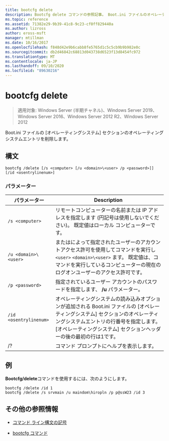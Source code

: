 ```yaml
---
title: bootcfg delete
description: Bootcfg delete コマンドの参照記事。 Boot.ini ファイルのオペレーティングシステムセクションにあるオペレーティングシステムのエントリを削除します。
ms.topic: reference
ms.assetid: 71382e29-9b39-41c8-9c23-cf0ff829440a
ms.author: lizross
author: eross-msft
manager: mtillman
ms.date: 10/16/2017
ms.openlocfilehash: f848d42e9b6cabb8fe5765d1c5c5cb9b9b982e0c
ms.sourcegitcommit: db2d46842c68813d043738d6523f13d8454fc972
ms.translationtype: MT
ms.contentlocale: ja-JP
ms.lasthandoff: 09/10/2020
ms.locfileid: "89630216"
---
```

# <a name="bootcfg-delete"></a>bootcfg delete

> 適用対象: Windows Server (半期チャネル)、Windows Server 2019、Windows Server 2016、Windows Server 2012 R2、Windows Server 2012

Boot.ini ファイルの [オペレーティングシステム] セクションのオペレーティングシステムエントリを削除します。

## <a name="syntax"></a>構文

```
bootcfg /delete [/s <computer> [/u <domain>\<user> /p <password>]] [/id <osentrylinenum>]
```

### <a name="parameters"></a>パラメーター

| パラメーター | Description |
| --------- | ----------- |
| `/s <computer>` | リモートコンピューターの名前または IP アドレスを指定します (円記号は使用しないでください)。 既定値はローカル コンピューターです。 |
| `/u <domain>\<user>`  | またはによって指定されたユーザーのアカウントアクセス許可を使用してコマンドを実行し `<user>` `<domain>\<user>` ます。 既定値は、コマンドを実行しているコンピューターの現在のログオンユーザーのアクセス許可です。 |
| `/p <password>` | 指定されているユーザー アカウントのパスワードを指定します、 **/u** パラメーター。 |
| `/id <osentrylinenum>` | オペレーティングシステムの読み込みオプションが追加される Boot.ini ファイルの [オペレーティングシステム] セクションのオペレーティングシステムエントリの行番号を指定します。 [オペレーティングシステム] セクションヘッダーの後の最初の行は1です。 |
| /? | コマンド プロンプトにヘルプを表示します。 |

## <a name="examples"></a>例

**Bootcfg/delete**コマンドを使用するには、次のようにします。

```
bootcfg /delete /id 1
bootcfg /delete /s srvmain /u maindom\hiropln /p p@ssW23 /id 3
```

## <a name="additional-references"></a>その他の参照情報

- [コマンド ライン構文の記号](command-line-syntax-key.md)

- [bootcfg コマンド](bootcfg.md)

